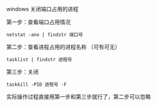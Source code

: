 windows 关闭端口占用的进程

第一步：查看端口占用情况

```
netstat -ano | findstr 端口号
```

第二步：查看进程占用的进程名称 （可有可无）

```
tasklist | findstr 进程号
```

第三步：关闭

```
taskkill -PID 进程号 -F
```

实际操作过程直接用第一步和第三步就行了，第二步可以忽略